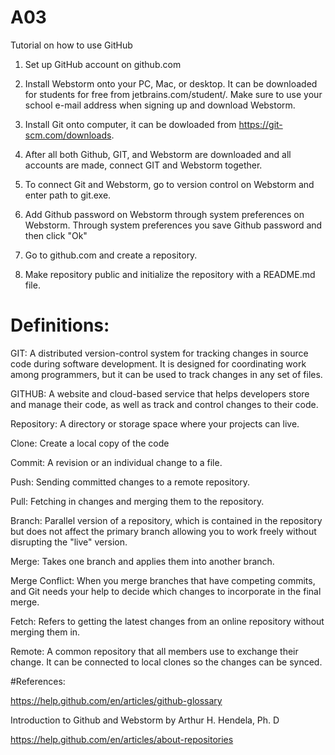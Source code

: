 # A03
Tutorial on how to use GitHub

1. Set up GitHub account on github.com

2. Install Webstorm onto your PC, Mac, or desktop. It can be downloaded for students for free from jetbrains.com/student/.  Make sure to use your school e-mail address when signing up and download Webstorm.

3. Install Git onto computer, it can be dowloaded from https://git-scm.com/downloads.

4. After all both Github, GIT, and Webstorm are downloaded and all accounts are made, connect GIT and Webstorm together. 

5. To connect Git and Webstorm, go to version control on Webstorm and enter path to git.exe.

6. Add Github password on Webstorm through system preferences on Webstorm. Through system preferences you save Github password and then click "Ok"

7. Go to github.com and create a repository. 

8. Make repository public and initialize the repository with a README.md file.

# Definitions: 

GIT: A distributed version-control system for tracking changes in source code during software development. It is designed for coordinating work among programmers, but it can be used to track changes in any set of files.

GITHUB: A website and cloud-based service that helps developers store and manage their code, as well as track and control changes to their code.

Repository: A directory or storage space where your projects can live. 

Clone: Create a local copy of the code 

Commit: A revision or an individual change to a file. 

Push: Sending committed changes to a remote repository. 

Pull: Fetching in changes and merging them to the repository. 

Branch: Parallel version of a repository, which is contained in the repository but does not affect the primary branch allowing you to work freely without disrupting the "live" version. 

Merge: Takes one branch and applies them into another branch. 

Merge Conflict: When you merge branches that have competing commits, and Git needs your help to decide which changes to incorporate in the final merge. 

Fetch: Refers to getting the latest changes from an online repository without merging them in. 

Remote: A common repository that all members use to exchange their change. It can be connected to local clones so the changes can be synced. 

#References: 

https://help.github.com/en/articles/github-glossary

Introduction to Github and Webstorm by Arthur H. Hendela, Ph. D

https://help.github.com/en/articles/about-repositories